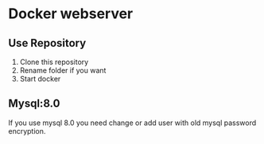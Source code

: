 # Docker webserver

## Use Repository

1. Clone this repository
2. Rename folder if you want
3. Start docker

## Mysql:8.0

If you use mysql 8.0 you need change or add user with old mysql password encryption.
